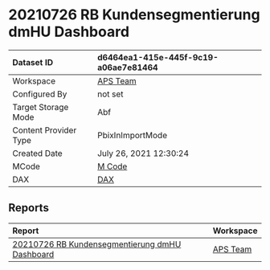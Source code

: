 



# 20210726 RB Kundensegmentierung dmHU Dashboard

|Dataset ID|d6464ea1-415e-445f-9c19-a06ae7e81464|
| :--- | :--- |
|Workspace|[APS Team](../Workspaces/APS-Team.md)|
|Configured By|not set|
|Target Storage Mode|Abf|
|Content Provider Type|PbixInImportMode|
|Created Date|July 26, 2021 12:30:24|
|MCode|[M Code](./20210726-RB-Kundensegmentierung-dmHU-Dashboard/mcode.md)|
|DAX|[DAX](./20210726-RB-Kundensegmentierung-dmHU-Dashboard/dax.md)|

## Reports

|Report|Workspace|
| :--- | :--- |
|[20210726 RB Kundensegmentierung dmHU Dashboard](../Reports/20210726-RB-Kundensegmentierung-dmHU-Dashboard.md)|[APS Team](../Workspaces/APS-Team.md)|

